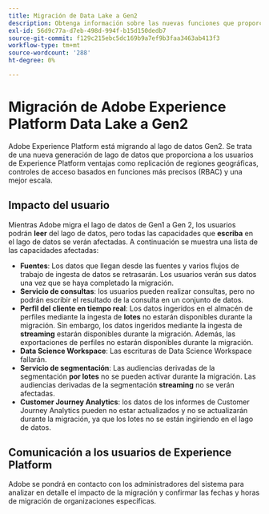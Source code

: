 ```yaml
---
title: Migración de Data Lake a Gen2
description: Obtenga información sobre las nuevas funciones que proporciona la migración del lago de datos a Gen2 en Adobe Experience Platform.
exl-id: 56d9c77a-d7eb-498d-994f-b15d150dedb7
source-git-commit: f129c215ebc5dc169b9a7ef9b3faa3463ab413f3
workflow-type: tm+mt
source-wordcount: '288'
ht-degree: 0%

---
```


# Migración de Adobe Experience Platform Data Lake a Gen2

Adobe Experience Platform está migrando al lago de datos Gen2. Se trata de una nueva generación de lago de datos que proporciona a los usuarios de Experience Platform ventajas como replicación de regiones geográficas, controles de acceso basados en funciones más precisos (RBAC) y una mejor escala.

## Impacto del usuario

Mientras Adobe migra el lago de datos de Gen1 a Gen 2, los usuarios podrán **leer** del lago de datos, pero todas las capacidades que **escriba** en el lago de datos se verán afectadas. A continuación se muestra una lista de las capacidades afectadas:

- **Fuentes**: Los datos que llegan desde las fuentes y varios flujos de trabajo de ingesta de datos se retrasarán. Los usuarios verán sus datos una vez que se haya completado la migración.
- **Servicio de consultas**: los usuarios pueden realizar consultas, pero no podrán escribir el resultado de la consulta en un conjunto de datos.
- **Perfil del cliente en tiempo real**: Los datos ingeridos en el almacén de perfiles mediante la ingesta de **lotes** no estarán disponibles durante la migración. Sin embargo, los datos ingeridos mediante la ingesta de **streaming** estarán disponibles durante la migración. Además, las exportaciones de perfiles no estarán disponibles durante la migración.
- **Data Science Workspace**: Las escrituras de Data Science Workspace fallarán.
- **Servicio de segmentación**: Las audiencias derivadas de la segmentación **por lotes** no se pueden activar durante la migración. Las audiencias derivadas de la segmentación **streaming** no se verán afectadas.
- **Customer Journey Analytics**: los datos de los informes de Customer Journey Analytics pueden no estar actualizados y no se actualizarán durante la migración, ya que los lotes no se están ingiriendo en el lago de datos.

## Comunicación a los usuarios de Experience Platform

Adobe se pondrá en contacto con los administradores del sistema para analizar en detalle el impacto de la migración y confirmar las fechas y horas de migración de organizaciones específicas.
